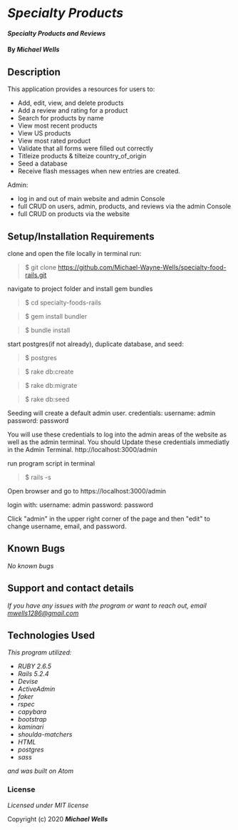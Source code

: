 # _Specialty Products_

#### _Specialty Products and Reviews_

#### By _**Michael Wells**_

## Description
This application provides a resources for users to:
* Add, edit, view, and delete products
* Add a review and rating for a product
* Search for products by name
* View most recent products
* View US products
* View most rated product
* Validate that all forms were filled out correctly
* Titleize products & tilteize country_of_origin
* Seed a database
* Receive flash messages when new entries are created.

Admin:
* log in and out of main website and admin Console
* full CRUD on users, admin, products, and reviews via the admin Console
* full CRUD on products via the website


## Setup/Installation Requirements


clone and open the file locally
in terminal run:

>$ git clone https://github.com/Michael-Wayne-Wells/specialty-food-rails.git

navigate to project folder and install gem bundles

>$ cd specialty-foods-rails

>$ gem install bundler

>$ bundle install

start postgres(if not already), duplicate database, and seed:

>$ postgres

>$ rake db:create

>$ rake db:migrate

>$ rake db:seed

Seeding will create a default admin user.
credentials:
username: admin
password: password

You will use these credentials to log into the admin areas of the website as well as the admin terminal. You should Update these credentials immediatly in the Admin Terminal. http://localhost:3000/admin

run program script in terminal

>$ rails -s

Open browser and go to https://localhost:3000/admin

login with:
username: admin
password: password

Click "admin" in the upper right corner of the page and then "edit" to change username, email, and password.

## Known Bugs

_No known bugs_

## Support and contact details

_If you have any issues with the program or want to reach out, email [mwells1286@gmail.com](href="mailto:mwells1286@gmail.com")_

## Technologies Used

_This program utilized:_
* _RUBY 2.6.5_
* _Rails 5.2.4_
* _Devise_
* _ActiveAdmin_
* _faker_
* _rspec_
* _capybara_
* _bootstrap_
* _kaminari_
* _shoulda-matchers_
* _HTML_
* _postgres_
* _sass_

_and was built on Atom_

### License

*Licensed under MIT license*

Copyright (c) 2020 **_Michael Wells_**

